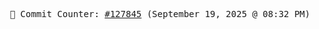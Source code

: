 <p align="center">
    <samp>
        📮 Commit Counter: <a href="https://github.com/Javascript-void0/Javascript-void0/commits/main">#127845</a> (September 19, 2025 @ 08:32 PM)
    </samp>
</p>